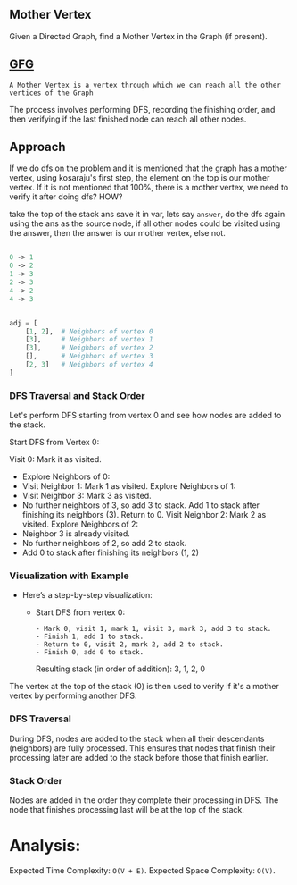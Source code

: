 ## Mother Vertex

Given a Directed Graph, find a Mother Vertex in the Graph (if present).

<h2><a href="https://www.geeksforgeeks.org/problems/mother-vertex/1">GFG</a></h2>

`A Mother Vertex is a vertex through which we can reach all the other vertices of the Graph`

The process involves performing DFS, recording the finishing order, and then verifying if the last finished node can reach all other nodes.

## Approach

If we do dfs on the problem and it is mentioned that the graph has a mother vertex, using kosaraju's first step, the element on the top is our mother vertex.
If it is not mentioned that 100%, there is a mother vertex, we need to verify it after doing dfs? HOW?

take the top of the stack ans save it in var, lets say `answer`, do the dfs again using the ans as the source node, if all other nodes could be visited using the answer, then the answer is our mother vertex, else not.

```p

0 -> 1
0 -> 2
1 -> 3
2 -> 3
4 -> 2
4 -> 3

```

```py

adj = [
    [1, 2],  # Neighbors of vertex 0
    [3],     # Neighbors of vertex 1
    [3],     # Neighbors of vertex 2
    [],      # Neighbors of vertex 3
    [2, 3]   # Neighbors of vertex 4
]

```

### DFS Traversal and Stack Order

Let's perform DFS starting from vertex 0 and see how nodes are added to the stack.

Start DFS from Vertex 0:

Visit 0: Mark it as visited.

- Explore Neighbors of 0:
- Visit Neighbor 1: Mark 1 as visited.
  Explore Neighbors of 1:
- Visit Neighbor 3: Mark 3 as visited.
- No further neighbors of 3, so add 3 to stack.
  Add 1 to stack after finishing its neighbors (3).
  Return to 0.
  Visit Neighbor 2: Mark 2 as visited.
  Explore Neighbors of 2:
- Neighbor 3 is already visited.
- No further neighbors of 2, so add 2 to stack.
- Add 0 to stack after finishing its neighbors (1, 2)

### Visualization with Example

- Here’s a step-by-step visualization:

  - Start DFS from vertex 0:

        - Mark 0, visit 1, mark 1, visit 3, mark 3, add 3 to stack.
        - Finish 1, add 1 to stack.
        - Return to 0, visit 2, mark 2, add 2 to stack.
        - Finish 0, add 0 to stack.

    Resulting stack (in order of addition): 3, 1, 2, 0

The vertex at the top of the stack (0) is then used to verify if it's a mother vertex by performing another DFS.

### DFS Traversal

During DFS, nodes are added to the stack when all their descendants (neighbors) are fully processed. This ensures that nodes that finish their processing later are added to the stack before those that finish earlier.

### Stack Order

Nodes are added in the order they complete their processing in DFS. The node that finishes processing last will be at the top of the stack.

# Analysis:

Expected Time Complexity: `O(V + E)`.
Expected Space Complexity: `O(V)`.
